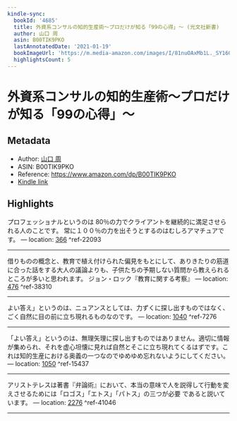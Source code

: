 ```yaml
---
kindle-sync:
  bookId: '4685'
  title: 外資系コンサルの知的生産術～プロだけが知る「99の心得」～ (光文社新書)
  author: 山口 周
  asin: B00TIK9PKO
  lastAnnotatedDate: '2021-01-19'
  bookImageUrl: 'https://m.media-amazon.com/images/I/81nuOAxMb1L._SY160.jpg'
  highlightsCount: 5
---
```

# 外資系コンサルの知的生産術～プロだけが知る「99の心得」～
## Metadata
* Author: [山口 周](https://www.amazon.comundefined)
* ASIN: B00TIK9PKO
* Reference: https://www.amazon.com/dp/B00TIK9PKO
* [Kindle link](kindle://book?action=open&asin=B00TIK9PKO)

## Highlights
プロフェッショナルというのは 80％の力でクライアントを継続的に満足させられる人のことです。 常に１００％の力を出そうとするのはむしろアマチュアです。 — location: [366](kindle://book?action=open&asin=B00TIK9PKO&location=366) ^ref-22093

---
借りものの概念と、教育で植え付けられた偏見をもとにして、ありきたりの筋道に合った話をする大人の議論よりも、子供たちの予期しない質問から教えられるところが多いと思われます。 ジョン・ロック『教育に関する考察』 — location: [476](kindle://book?action=open&asin=B00TIK9PKO&location=476) ^ref-38310

---
よい答え」というのは、ニュアンスとしては、力ずくに探し出すものではなく、ごく自然に目の前に立ち現れるものなのです。 — location: [1040](kindle://book?action=open&asin=B00TIK9PKO&location=1040) ^ref-7276

---
「よい答え」というのは、無理矢理に探し出すものではありません。適切に情報が集められ、それを虚心坦懐に見れば自然とそこに立ち現れてくるはずです。これは知的生産における奥義の一つなのでゆめゆめ忘れないようにしてください。 — location: [1050](kindle://book?action=open&asin=B00TIK9PKO&location=1050) ^ref-15437

---
アリストテレスは著書『弁論術』において、本当の意味で人を説得して行動を変えさせるためには「ロゴス」「エトス」「パトス」の三つが必要 であると説いています。 — location: [2276](kindle://book?action=open&asin=B00TIK9PKO&location=2276) ^ref-41046

---
